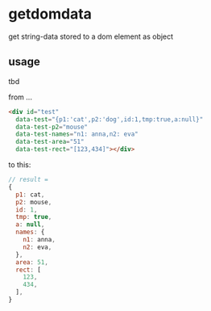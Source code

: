# getdomdata
 get string-data stored to a dom element as object

## usage
tbd

from ...
```html
<div id="test"
  data-test="{p1:'cat',p2:'dog',id:1,tmp:true,a:null}"
  data-test-p2="mouse"
  data-test-names="n1: anna,n2: eva"
  data-test-area="51"
  data-test-rect="[123,434]"></div>
```
to this:
```js
// result =
{
  p1: cat,
  p2: mouse,
  id: 1,
  tmp: true,
  a: null,
  names: {
    n1: anna,
    n2: eva,
  },
  area: 51,
  rect: [
    123,
    434,
  ],
}
```
